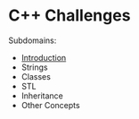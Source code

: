# C++ Challenges

Subdomains:
- [Introduction](./introduction)
- Strings
- Classes
- STL
- Inheritance
- Other Concepts

